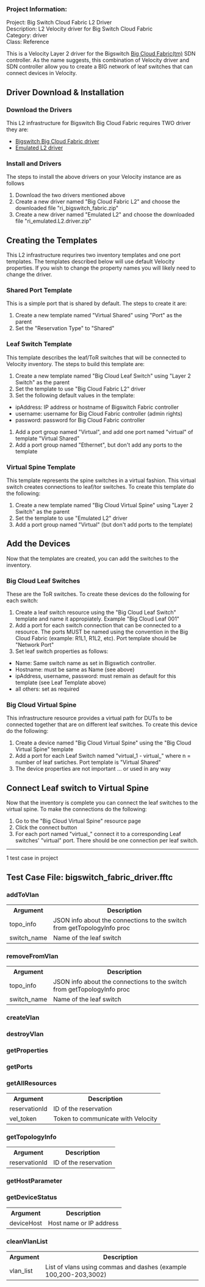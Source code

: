 ### Project Information:
Project: Big Switch Cloud Fabric L2 Driver    
Description: L2 Velocity driver for Big Switch Cloud Fabric    
Category: driver  
Class: Reference  
  
This is a Velocity Layer 2 driver for the Bigswitch [Big Cloud Fabric(tm)](https://www.bigswitch.com/products/big-cloud-fabric) SDN controller. As the name suggests, this combination of Velocity driver and SDN controller allow you to create a BIG network of leaf switches that can connect devices in Velocity.    
## Driver Download & Installation  
### Download the Drivers  
This L2 infrastructure for Bigswitch Big Cloud Fabric requires TWO driver they are:    
* [Bigswitch Big Cloud Fabric driver](https://developer.spirent.com/zips/velocity/ri_bigswitch_fabric.zip)  
* [Emulated L2 driver](https://developer.spirent.com/zips/velocity/ri_emulated.L2.driver.zip)    
### Install and  Drivers  
The steps to install the above drivers on your Velocity instance are as follows    
1. Download the two drivers mentioned above  
1. Create a new driver named "Big Cloud Fabric L2" and choose the downloaded file "ri_bigswitch_fabric.zip"  
1. Create a new driver named "Emulated L2" and choose the downloaded file "ri_emulated.L2.driver.zip"  
## Creating the Templates  
This L2 infrastructure requrires two inventory templates and one port templates. The templates described below will use default Velocity properties. If you wish to change the property names you will likely need to change the driver.    
### Shared Port Template  
This is a simple port that is shared by default. The steps to create it are:    
1. Create a new template named "Virtual Shared" using "Port" as the parent  
1. Set the "Reservation Type" to "Shared"  
### Leaf Switch Template  
This template describes the leaf/ToR switches that will be connected to Velocity inventory. The steps to build this template are:    
1. Create a new template named "Big Cloud Leaf Switch" using "Layer 2 Switch" as the parent  
1. Set the template to use "Big Cloud Fabric L2" driver  
1. Set the following default values in the template:  
  + ipAddress: IP address or hostname of Bigswitch Fabric controller  
  + username: username for Big Cloud Fabric controller (admin rights)  
  + password: password for Big Cloud Fabric controller  
1. Add a port group named "Virtual", and add one port named "virtual" of template "Virtual Shared"  
1. Add a port group named "Ethernet", but don't add any ports to the template  
### Virtual Spine Template  
This template represents the spine switches in a virtual fashion. This virtual switch creates connections to leaf/tor switches. To create this template do the following:    
1. Create a new template named "Big Cloud Virtual Spine" using "Layer 2 Switch" as the parent  
1. Set the template to use "Emulated L2" driver  
1. Add a port group named "Virtual" (but don't add ports to the template)  
## Add the Devices  
Now that the templates are created, you can add the switches to the inventory.    
### Big Cloud Leaf Switches  
These are the ToR switches. To create these devices do the following for each switch:    
1. Create a leaf switch resource using the "Big Cloud Leaf Switch" template and name it appropiately. Example "Big Cloud Leaf 001"  
1. Add a port for each switch connection that can be connected to a resource. The ports MUST be named using the convention in the Big Cloud Fabric (example: R1L1, R1L2, etc).  Port template should be "Network Port"</li>  
1. Set leaf switch properties as follows:  
  - Name: Same switch name as set in Bigswtich controller.  
  - Hostname: must be same as Name (see above)  
  - ipAddress, username, password: must remain as default for this template (see Leaf Template above)  
  - all others: set as required  
### Big Cloud Virtual Spine  
This infrastructure resource provides a virtual path for DUTs to be connected together that are on different leaf switches. To create this device do the following:    
1. Create a device named "Big Cloud Virtual Spine" using the "Big Cloud Virtual Spine" template  
1. Add a port for each Leaf Switch named "virtual_1 - virtual_<n>" where n = number of leaf swtiches. Port template is "Virtual Shared"  
1. The device properties are not important ... or used in any way  
## Connect Leaf switch to Virtual Spine  
Now that the inventory is complete you can connect the leaf switches to the virtual spine. To make the connections do the following:    
1. Go to the "Big Cloud Virtual Spine" resource page  
1. Click the connect button  
1. For each port named "virtual_<n>" connect it to a corresponding Leaf switches' "virtual" port. There should be one connection per leaf switch.
 ----
1 test case in project
## Test Case File: bigswitch_fabric_driver.fftc
### addToVlan
<table><tr><th>Argument</th><th>Description</th></tr>
<tr><td>topo_info</td><td>JSON info about the connections to the switch from getTopologyInfo proc</tr></td>
<tr><td>switch_name</td><td>Name of the leaf switch</tr></td></table>

### removeFromVlan
<table><tr><th>Argument</th><th>Description</th></tr>
<tr><td>topo_info</td><td>JSON info about the connections to the switch from getTopologyInfo proc</tr></td>
<tr><td>switch_name</td><td>Name of the leaf switch</tr></td></table>

### createVlan
### destroyVlan
### getProperties
### getPorts
### getAllResources
<table><tr><th>Argument</th><th>Description</th></tr>
<tr><td>reservationId</td><td>ID of the reservation</tr></td>
<tr><td>vel_token</td><td>Token to communicate with Velocity</tr></td></table>

### getTopologyInfo
<table><tr><th>Argument</th><th>Description</th></tr>
<tr><td>reservationId</td><td>ID of the reservation</tr></td></table>

### getHostParameter
### getDeviceStatus
<table><tr><th>Argument</th><th>Description</th></tr>
<tr><td>deviceHost</td><td>Host name or IP address</tr></td></table>

### cleanVlanList
<table><tr><th>Argument</th><th>Description</th></tr>
<tr><td>vlan_list</td><td>List of vlans using commas and dashes (example 100,200-203,3002)</tr></td></table>
